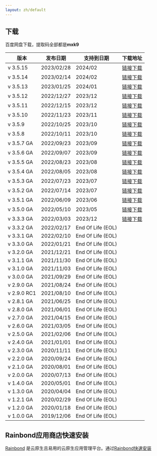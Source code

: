 ```yaml
---
layout: zh/default
---
```


<h2>下载</h2>

百度网盘下载，提取码全部都是<b>mxk9</b>
<table border="0" class="table table-striped table-bordered ">
	<thead>
		<tr class="a">
			<th>版本</th>
			<th>发布日期</th>
			<th>支持到日期</th>
			<th>下载地址</th>
		</tr>
	</thead>
	<tbody>
		<tr class="b">
			<td><i class="fa fa-flag fa-2 " aria-hidden="true" style="color:red"></i>v 3.5.15 </td>
			<td>2023/02/28</td>
			<td>2024/02</td>
			<td> <a href="https://pan.baidu.com/s/1yx4k73VOxuGHsivBY2NdlQ" target="_blank">链接下载</a>  </td>
		</tr>
		<tr class="a">
			<td>v 3.5.14 </td>
			<td>2023/02/14</td>
			<td>2024/02</td>
			<td> <a href="https://pan.baidu.com/s/1lbwToo6EAqG5iCGI5WwaGQ" target="_blank">链接下载</a>  </td>
		</tr>
		<tr class="b">
			<td>v 3.5.13 </td>
			<td>2023/01/25</td>
			<td>2024/01</td>
			<td> <a href="https://pan.baidu.com/s/1jfohsoiwgvztn4X4i9y5Ew" target="_blank">链接下载</a>  </td>
		</tr>
		<tr class="a">
			<td>v 3.5.12 </td>
			<td>2022/12/27</td>
			<td>2023/12</td>
			<td> <a href="https://pan.baidu.com/s/1X3GpXint0WGeGr7A0LU7_g" target="_blank">链接下载</a>  </td>
		</tr>
		<tr class="b">
			<td>v 3.5.11 </td>
			<td>2022/12/15</td>
			<td>2023/12</td>
			<td> <a href="https://pan.baidu.com/s/1LB2uR8hXuRcR0lklwoI_og" target="_blank">链接下载</a>  </td>
		</tr>
		<tr class="a">
			<td>v 3.5.10 </td>
			<td>2022/11/23</td>
			<td>2023/11</td>
			<td> <a href="https://pan.baidu.com/s/1BxCg72IvmjX9qTCXftQVVQ" target="_blank">链接下载</a>  </td>
		</tr>
		<tr class="b">
			<td>v 3.5.9 </td>
			<td>2022/10/25</td>
			<td>2023/10</td>
			<td> <a href="https://pan.baidu.com/s/17wqqyy0WGZHc-hnkMGGRsg" target="_blank">链接下载</a>  </td>
		</tr>
		<tr class="a">
			<td>v 3.5.8 </td>
			<td>2022/10/11</td>
			<td>2023/10</td>
			<td> <a href="https://pan.baidu.com/s/1mHZghMMKLbOs8v4UTcn1iQ" target="_blank">链接下载</a>  </td>
		</tr>
		<tr class="b">
			<td> v 3.5.7 GA </td>
			<td>2022/09/23</td>
			<td>2023/09</td>
			<td> <a href="https://pan.baidu.com/s/1XN-m1lVg9IyCVMH2UHcseQ" target="_blank">链接下载</a>  </td>
		</tr>
		<tr class="a">
			<td>v 3.5.6 GA </td>
			<td>2022/09/07</td>
			<td>2023/09</td>
			<td> <a href="https://pan.baidu.com/s/1J-A3GehHiS4SyMZMzi_Dig" target="_blank">链接下载</a>  </td>
		</tr>
		<tr class="b">
			<td> v 3.5.5 GA </td>
			<td>2022/08/23</td>
			<td>2023/08</td>
			<td> <a href="https://pan.baidu.com/s/14wT5OE8ntWn-DcmYDiXdkg" target="_blank">链接下载</a>  </td>
		</tr>
		<tr class="a">
			<td>v 3.5.4 GA </td>
			<td>2022/08/05</td>
			<td>2023/08</td>
			<td> <a href="https://pan.baidu.com/s/1shlhQI-0vRGxyVik8Q9DPg" target="_blank">链接下载</a>  </td>
		</tr>
		<tr class="b">
			<td>v 3.5.3 GA </td>
			<td>2022/07/23</td>
			<td>2023/07</td>
			<td> <a href="https://pan.baidu.com/s/1lrSsARpyLlmkXeCbgrCy2g" target="_blank">链接下载</a>  </td>
		</tr>
		<tr class="a">
			<td> v 3.5.2 GA </td>
			<td>2022/07/14</td>
			<td>2023/07</td>
			<td> <a href="https://pan.baidu.com/s/1144fUn7WcF0stnzpva3IvQ" target="_blank">链接下载</a>  </td>
		</tr>
		<tr class="b">
			<td>v 3.5.1 GA </td>
			<td>2022/06/09</td>
			<td>2023/06</td>
			<td> <a href="https://pan.baidu.com/s/11ioAH1qlmYlMV1PjMrz2Sw" target="_blank">链接下载</a>  </td>
		</tr>
		<tr class="a">
			<td> v 3.5.0 GA </td>
			<td>2022/05/10</td>
			<td>2023/05</td>
			<td> <a href="https://pan.baidu.com/s/17eNhzZ-LcBYyxBXhQk85QQ" target="_blank">链接下载</a>  </td>
		</tr>
		<tr class="b">
			<td> v 3.3.3 GA </td>
			<td>2022/03/03</td>
			<td>2023/12</td>
			<td> <a href="https://pan.baidu.com/s/13hNZo2YoS7bNzX4loSQx8A" target="_blank">链接下载</a>  </td>
		</tr>
		<tr class="a">
			<td>v 3.3.2 GA </td>
			<td>2022/02/17</td>
			<td> End Of Life (EOL)  </td>
			<td> </td>
		</tr>
		<tr class="b">
			<td> v 3.3.1 GA </td>
			<td>2022/02/10</td>
			<td> End Of Life (EOL)  </td>
			<td> </td>
		</tr>
		<tr class="a">
			<td>v 3.3.0 GA </td>
			<td>2022/01/21</td>
			<td> End Of Life (EOL) </td>
			<td> </td>
		</tr>
		<tr class="b">
			<td>v 3.2.0 GA </td>
			<td>2021/12/21</td>
			<td> End Of Life (EOL)  </td>
			<td> </td>
		</tr>
		<tr class="a">
			<td>v 3.1.1 GA </td>
			<td>2021/11/30</td>
			<td> End Of Life (EOL)  </td>
			<td> </td>
		</tr>
		<tr class="b">
			<td>v 3.1.0 GA </td>
			<td>2021/11/03</td>
			<td> End Of Life (EOL)  </td>
			<td> </td>
		</tr>
		<tr class="a">
			<td>v 3.0.0 GA </td>
			<td>2021/09/29</td>
			<td> End Of Life (EOL)  </td>
			<td> </td>
		</tr>
		<tr class="b">
			<td>v 2.9.0 GA </td>
			<td>2021/08/24</td>
			<td> End Of Life (EOL)  </td>
			<td> </td>
		</tr>
		<tr class="a">
			<td>v 2.9.0 RC1 </td>
			<td>2021/08/10</td>
			<td> End Of Life (EOL)</td>
			<td> </td>
		</tr>
		<tr class="b">
			<td>v 2.8.1 GA </td>
			<td>2021/06/25</td>
			<td> End Of Life (EOL)</td>
			<td> </td>
		</tr>
		<tr class="a">
			<td>v 2.8.0 GA </td>
			<td>2021/06/01</td>
			<td> End Of Life (EOL)</td>
			<td> </td>
		</tr>
		<tr class="b">
			<td>v 2.7.0 GA </td>
			<td>2021/04/15</td>
			<td> End Of Life (EOL) </td>
			<td> </td>
		</tr>
		<tr class="a">
			<td>v 2.6.0 GA </td>
			<td>2021/03/05</td>
			<td> End Of Life (EOL)  </td>
			<td> </td>
		</tr>
		<tr class="b">
			<td>v 2.5.0 GA </td>
			<td>2021/02/06</td>
			<td> End Of Life (EOL) </td>
			<td> </td>
		</tr>
		<tr class="a">
			<td>v 2.4.0 GA </td>
			<td>2021/01/01</td>
			<td> End Of Life (EOL)</td>
			<td> </td>
		</tr>
		<tr class="b">
			<td>v 2.3.0 GA </td>
			<td>2020/11/11</td>
			<td> End Of Life (EOL)</td>
			<td> </td>
		</tr>
		<tr class="a">
			<td>v 2.2.0 GA </td>
			<td>2020/09/24</td>
			<td> End Of Life (EOL)</td>
			<td> </td>
		</tr>
		<tr class="b">
			<td>v 2.1.0 GA </td>
			<td>2020/08/01</td>
			<td> End Of Life (EOL) </td>
			<td> </td>
		</tr>
		<tr class="a">
			<td>v 2.0.0 GA </td>
			<td>2020/07/13</td>
			<td> End Of Life (EOL)  </td>
			<td> </td>
		</tr> 
		<tr class="b">
			<td>v 1.4.0 GA </td>
			<td>2020/05/01</td>
			<td> End Of Life (EOL) </td>
			<td> </td>
		</tr>
		<tr class="a">
			<td>v 1.3.0 GA </td>
			<td>2020/04/04</td>
			<td>  End Of Life (EOL) </td>
			<td> </td>
		</tr> 
		<tr class="b">
			<td>v 1.2.1 GA </td>
			<td>2020/02/29</td>
			<td>End Of Life (EOL)</td>
			<td> </td>
		</tr>		
		<tr class="a">
			<td>v 1.2.0 GA </td>
			<td>2020/01/18</td>
			<td> End Of Life (EOL) </td>
			<td> </td>
		</tr> 
		<tr class="b">
			<td>v 1.0.0 GA </td>
			<td>2019/12/06</td>
			<td> End Of Life (EOL) </td>
			<td> </td>
		</tr>
	</tbody>
</table>

<h2>Rainbond应用商店快速安装</h2>

[Rainbond](https://github.com/goodrain/rainbond) 是云原生且易用的云原生应用管理平台。通过<a href="https://www.maxkey.top/zh/conf/rainbond.html" target="_blank">Rainbond快速安装</a>

